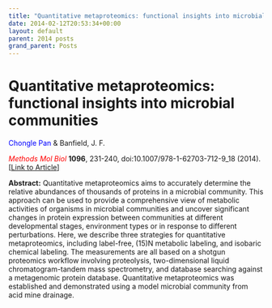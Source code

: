 ```yaml
---
title: "Quantitative metaproteomics: functional insights into microbial communities"
date: 2014-02-12T20:53:34+00:00
layout: default
parent: 2014 posts
grand_parent: Posts
---
```


# Quantitative metaproteomics: functional insights into microbial communities
<span style="color: #0000ff;">Chongle Pan</span> & Banfield, J. F.

<span style="color: #ff0000;"><em>Methods Mol Biol</em></span> **1096**, 231-240, doi:10.1007/978-1-62703-712-9_18 (2014). [[Link to Article](http://link.springer.com/protocol/10.1007%2F978-1-62703-712-9_18)]

<!--more-->

**Abstract:** Quantitative metaproteomics aims to accurately determine the relative abundances of thousands of proteins in a microbial community. This approach can be used to provide a comprehensive view of metabolic activities of organisms in microbial communities and uncover significant changes in protein expression between communities at different developmental stages, environment types or in response to different perturbations. Here, we describe three strategies for quantitative metaproteomics, including label-free, (15)N metabolic labeling, and isobaric chemical labeling. The measurements are all based on a shotgun proteomics workflow involving proteolysis, two-dimensional liquid chromatogram-tandem mass spectrometry, and database searching against a metagenomic protein database. Quantitative metaproteomics was established and demonstrated using a model microbial community from acid mine drainage.